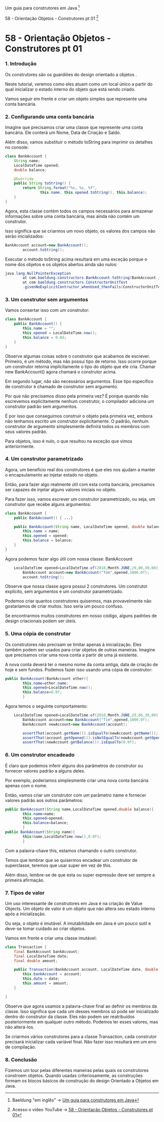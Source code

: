 Um guia para construtores em Java [^01]

[^01]: Baeldung "em inglês" ->  [Um guia para construtores em Java](https://www.baeldung.com/java-constructors)

58 - Orientação Objetos - Construtores pt 01 [^02]

[^02]: Acesso o vídeo YouTube ->  [58 - Orientação Objetos - Construtores pt 01](https://abre.ai/hcUZ)

# 58 - Orientação Objetos - Construtores pt 01

### 1. Introdução

Os construtores são os guardiões do design orientado a objetos .

Neste tutorial, veremos como eles atuam como um local único a partir do qual inicializar o estado interno do objeto que
está sendo criado.

Vamos seguir em frente e criar um objeto simples que represente uma conta bancária.

### 2. Configurando uma conta bancária

Imagine que precisamos criar uma classe que represente uma conta bancária. Ele conterá um Nome, Data de Criação e Saldo.

Além disso, vamos substituir o método toString para imprimir os detalhes no console:

```java
class BankAccount {
    String name;
    LocalDateTime opened;
    double balance;

    @Override
    public String toString() {
        return String.format("%s, %s, %f",
                this.name, this.opened.toString(), this.balance);
    }
}
```

Agora, esta classe contém todos os campos necessários para armazenar informações sobre uma conta bancária, mas ainda
não contém um construtor.

Isso significa que se criarmos um novo objeto, os valores dos campos não serão inicializados:

```java
BankAccount account=new BankAccount();
        account.toString();
```

Executar o método toString acima resultará em uma exceção porque o nome dos objetos e os objetos abertos ainda são
nulos:

```java
java.lang.NullPointerException
        at com.baeldung.constructors.BankAccount.toString(BankAccount.java:12)
        at com.baeldung.constructors.ConstructorUnitTest
        .givenNoExplicitContructor_whenUsed_thenFails(ConstructorUnitTest.java:23)
```

### 3. Um construtor sem argumentos

Vamos consertar isso com um construtor:

```java
class BankAccount {
    public BankAccount() {
        this.name = "";
        this.opened = LocalDateTime.now();
        this.balance = 0.0d;
    }
}
```

Observe algumas coisas sobre o construtor que acabamos de escrever. Primeiro, é um método, mas não possui tipo de
retorno. Isso ocorre porque um construtor retorna implicitamente o tipo do objeto que ele cria. Chamar new BankAccount()
agora chamará o construtor acima.

Em segundo lugar, não são necessários argumentos. Esse tipo específico de construtor é chamado de construtor sem
argumento.

Por que não precisamos disso pela primeira vez? É porque quando não escrevemos explicitamente nenhum construtor, o
compilador adiciona um construtor padrão sem argumentos.

É por isso que conseguimos construir o objeto pela primeira vez, embora não tenhamos escrito um construtor
explicitamente. O padrão, nenhum construtor de argumento simplesmente definirá todos os membros com seus valores padrão.

Para objetos, isso é nulo, o que resultou na exceção que vimos anteriormente.

### 4. Um construtor parametrizado

Agora, um benefício real dos construtores é que eles nos ajudam a manter o encapsulamento ao injetar estado no objeto.

Então, para fazer algo realmente útil com esta conta bancária, precisamos ser capazes de injetar alguns valores iniciais
no objeto.

Para fazer isso, vamos escrever um construtor parametrizado, ou seja, um construtor que recebe alguns argumentos:

```java
class BankAccount {
    public BankAccount() { ...}

    public BankAccount(String name, LocalDateTime opened, double balance) {
        this.name = name;
        this.opened = opened;
        this.balance = balance;
    }
}
```

Agora podemos fazer algo útil com nossa classe: BankAccount

```java
    LocalDateTime opened=LocalDateTime.of(2018,Month.JUNE,29,06,30,00);
        BankAccount account=new BankAccount("Tom",opened,1000.0f);
        account.toString();
```

Observe que nossa classe agora possui 2 construtores. Um construtor explícito, sem argumentos e um construtor
parametrizado.

Podemos criar quantos construtores quisermos, mas provavelmente não gostaríamos de criar muitos. Isso seria um pouco
confuso.

Se encontrarmos muitos construtores em nosso código, alguns padrões de design criacionais podem ser úteis.

### 5. Uma cópia de construtor

Os construtores não precisam se limitar apenas à inicialização. Eles também podem ser usados para criar objetos de
outras maneiras. Imagine que precisamos criar uma nova conta a partir de uma já existente.

A nova conta deverá ter o mesmo nome da conta antiga, data de criação de hoje e sem fundos. Podemos fazer isso usando
uma cópia de construtor:

```java
public BankAccount(BankAccount other){
        this.name=other.name;
        this.opened=LocalDateTime.now();
        this.balance=0.0f;
        }
```

Agora temos o seguinte comportamento:

```java
    LocalDateTime opened=LocalDateTime.of(2018,Month.JUNE,29,06,30,00);
        BankAccount account=new BankAccount("Tim",opened,1000.0f);
        BankAccount newAccount=new BankAccount(account);

        assertThat(account.getName()).isEqualTo(newAccount.getName());
        assertThat(account.getOpened()).isNotEqualTo(newAccount.getOpened());
        assertThat(newAccount.getBalance()).isEqualTo(0.0f);
```

### 6. Um construtor encadeado

É claro que podemos inferir alguns dos parâmetros do construtor ou fornecer valores padrão a alguns deles.

Por exemplo, poderíamos simplesmente criar uma nova conta bancária apenas com o nome.

Então, vamos criar um construtor com um parâmetro name e fornecer valores padrão aos outros parâmetros:

```java
public BankAccount(String name,LocalDateTime opened,double balance){
        this.name=name;
        this.opened=opened;
        this.balance=balance;
        }
public BankAccount(String name){
        this(name,LocalDateTime.now(),0.0f);
        }
```

Com a palavra-chave this, estamos chamando o outro construtor.

Temos que lembrar que se quisermos encadear um construtor de superclasse, teremos que usar super em vez de this.

Além disso, lembre-se de que esta ou super expressão deve ser sempre a primeira afirmação.

### 7. Tipos de valor

Um uso interessante de construtores em Java é na criação de Value Objects. Um objeto de valor é um objeto que não
altera seu estado interno após a inicialização.

Ou seja, o objeto é imutável. A imutabilidade em Java é um pouco sutil e deve-se tomar cuidado ao criar objetos.

Vamos em frente e criar uma classe imutável:

```java
class Transaction {
    final BankAccount bankAccount;
    final LocalDateTime date;
    final double amount;

    public Transaction(BankAccount account, LocalDateTime date, double amount) {
        this.bankAccount = account;
        this.date = date;
        this.amount = amount;
    }

}
```

Observe que agora usamos a palavra-chave final ao definir os membros da classe. Isso significa que cada um desses
membros só pode ser inicializado dentro do construtor da classe. Eles não podem ser reatribuídos posteriormente em
qualquer outro método. Podemos ler esses valores, mas não alterá-los.

Se criarmos vários construtores para a classe Transaction, cada construtor precisará inicializar cada variável final.
Não fazer isso resultará em um erro de compilação.

### 8. Conclusão

Fizemos um tour pelas diferentes maneiras pelas quais os construtores constroem objetos. Quando usadas criteriosamente,
as construções formam os blocos básicos de construção do design Orientado a Objetos em Java.